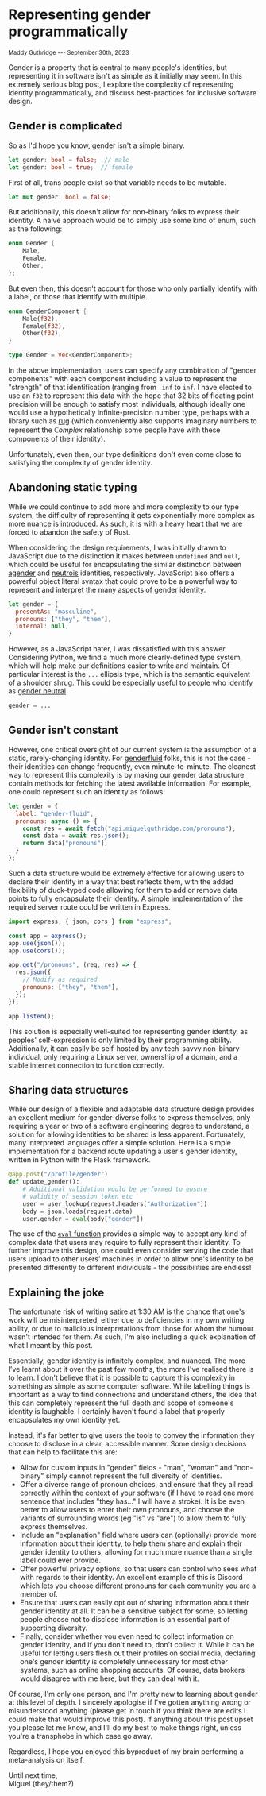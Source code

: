 # Representing gender programmatically

<small>Maddy Guthridge --- September 30th, 2023</small>

Gender is a property that is central to many people's identities, but representing it in software isn't as simple as it initially may seem. In this extremely serious blog post, I explore the complexity of representing identity programmatically, and discuss best-practices for inclusive software design.

<!--more-->

## Gender is complicated

So as I'd hope you know, gender isn't a simple binary.

```rust
let gender: bool = false;  // male
let gender: bool = true;  // female
```

First of all, trans people exist so that variable needs to be mutable.

```rust
let mut gender: bool = false;
```

But additionally, this doesn't allow for non-binary folks to express their identity. A naive approach would be to simply use some kind of enum, such as the following:

```rust
enum Gender {
    Male,
    Female,
    Other,
};
```

But even then, this doesn't account for those who only partially identify with a label, or those that identify with multiple.

```rust
enum GenderComponent {
    Male(f32),
    Female(f32),
    Other(f32),
}

type Gender = Vec<GenderComponent>;
```

In the above implementation, users can specify any combination of "gender components" with each component including a value to represent the "strength" of that identification (ranging from `-inf` to `inf`. I have elected to use an `f32` to represent this data with the hope that 32 bits of floating point precision will be enough to satisfy most individuals, although ideally one would use a hypothetically infinite-precision number type, perhaps with a library such as [rug](https://docs.rs/rug/latest/rug/) (which conveniently also supports imaginary numbers to represent the $\mathbb{C}omplex$ relationship some people have with these components of their identity).

Unfortunately, even then, our type definitions don't even come close to satisfying the complexity of gender identity.

## Abandoning static typing

While we could continue to add more and more complexity to our type system, the difficulty of representing it gets exponentially more complex as more nuance is introduced. As such, it is with a heavy heart that we are forced to abandon the safety of Rust.

When considering the design requirements, I was initially drawn to JavaScript due to the distinction it makes between `undefined` and `null`, which could be useful for encapsulating the similar distinction between [agender](https://nonbinary.wiki/wiki/Agender) and [neutrois](https://nonbinary.wiki/wiki/Neutrois) identities, respectively. JavaScript also offers a powerful object literal syntax that could prove to be a powerful way to represent and interpret the many aspects of gender identity.

```js
let gender = {
  presentAs: "masculine",
  pronouns: ["they", "them"],
  internal: null,
}
```

However, as a JavaScript hater, I was dissatisfied with this answer. Considering Python, we find a much more clearly-defined type system, which will help make our definitions easier to write and maintain. Of particular interest is the `...` ellipsis type, which is the semantic equivalent of a shoulder shrug. This could be especially useful to people who identify as [gender neutral](https://nonbinary.wiki/wiki/Gender_neutral).

```python
gender = ...
```

## Gender isn't constant

However, one critical oversight of our current system is the assumption of a static, rarely-changing identity. For [genderfluid](https://nonbinary.wiki/wiki/Genderfluid) folks, this is not the case - their identities can change frequently, even minute-to-minute. The cleanest way to represent this complexity is by making our gender data structure contain methods for fetching the latest available information. For example, one could represent such an identity as follows:

```js
let gender = {
  label: "gender-fluid",
  pronouns: async () => {
    const res = await fetch("api.miguelguthridge.com/pronouns");
    const data = await res.json();
    return data["pronouns"];
  }
};
```

Such a data structure would be extremely effective for allowing users to declare their identity in a way that best reflects them, with the added flexibility of duck-typed code allowing for them to add or remove data points to fully encapsulate their identity. A simple implementation of the required server route could be written in Express.

```js
import express, { json, cors } from "express";

const app = express();
app.use(json());
app.use(cors());

app.get("/pronouns", (req, res) => {
  res.json({
    // Modify as required
    pronouns: ["they", "them"],
  });
});

app.listen();
```

This solution is especially well-suited for representing gender identity, as peoples' self-expression is only limited by their programming ability. Additionally, it can easily be self-hosted by any tech-savvy non-binary individual, only requiring a Linux server, ownership of a domain, and a stable internet connection to function correctly.

## Sharing data structures

While our design of a flexible and adaptable data structure design provides an excellent medium for gender-diverse folks to express themselves, only requiring a year or two of a software engineering degree to understand, a solution for allowing identities to be shared is less apparent. Fortunately, many interpreted languages offer a simple solution. Here is a simple implementation for a backend route updating a user's gender identity, written in Python with the Flask framework.

```python
@app.post("/profile/gender")
def update_gender():
    # Additional validation would be performed to ensure
    # validity of session token etc
    user = user_lookup(request.headers["Authorization"])
    body = json.loads(request.data)
    user.gender = eval(body["gender"])
```

The use of the [`eval` function](https://docs.python.org/3/library/functions.html#eval) provides a simple way to accept any kind of complex data that users may require to fully represent their identity. To further improve this design, one could even consider serving the code that users upload to other users' machines in order to allow one's identity to be presented differently to different individuals - the possibilities are endless!

## Explaining the joke

The unfortunate risk of writing satire at 1:30 AM is the chance that one's work will be misinterpreted, either due to deficiencies in my own writing ability, or due to malicious interpretations from those for whom the humour wasn't intended for them. As such, I'm also including a quick explanation of what I meant by this post.

Essentially, gender identity is infinitely complex, and nuanced. The more I've learnt about it over the past few months, the more I've realised there is to learn. I don't believe that it is possible to capture this complexity in something as simple as some computer software. While labelling things is important as a way to find connections and understand others, the idea that this can completely represent the full depth and scope of someone's identity is laughable. I certainly haven't found a label that properly encapsulates my own identity yet.

Instead, it's far better to give users the tools to convey the information they choose to disclose in a clear, accessible manner. Some design decisions that can help to facilitate this are:

- Allow for custom inputs in "gender" fields - "man", "woman" and "non-binary" simply cannot represent the full diversity of identities.
- Offer a diverse range of pronoun choices, and ensure that they all read correctly within the context of your software (if I have to read one more sentence that includes "they has..." I will have a stroke). It is be even better to allow users to enter their own pronouns, and choose the variants of surrounding words (eg "is" vs "are") to allow them to fully express themselves.
- Include an "explanation" field where users can (optionally) provide more information about their identity, to help them share and explain their gender identity to others, allowing for much more nuance than a single label could ever provide.
- Offer powerful privacy options, so that users can control who sees what with regards to their identity. An excellent example of this is Discord which lets you choose different pronouns for each community you are a member of.
- Ensure that users can easily opt out of sharing information about their gender identity at all. It can be a sensitive subject for some, so letting people choose not to disclose information is an essential part of supporting diversity.
- Finally, consider whether you even need to collect information on gender identity, and if you don't need to, don't collect it. While it can be useful for letting users flesh out their profiles on social media, declaring one's gender identity is completely unnecessary for most other systems, such as online shopping accounts. Of course, data brokers would disagree with me here, but they can deal with it.

Of course, I'm only one person, and I'm pretty new to learning about gender at this level of depth. I sincerely apologise if I've gotten anything wrong or misunderstood anything (please get in touch if you think there are edits I could make that would improve this post). If anything about this post upset you please let me know, and I'll do my best to make things right, unless you're a transphobe in which case go away. 

Regardless, I hope you enjoyed this byproduct of my brain performing a meta-analysis on itself.

Until next time,
<br>
Miguel (they/them?)


